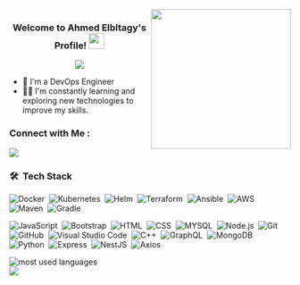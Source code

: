 <img width="250" align="right" src="https://c.tenor.com/_DOBjnGspYAAAAAM/code-coding.gif">

<h3 align="center">
  Welcome to Ahmed Elbltagy's Profile!
  <img src="https://media.giphy.com/media/hvRJCLFzcasrR4ia7z/giphy.gif" width="28">
</h3>

<!-- Typing SVG by DenverCoder1 - https://github.com/DenverCoder1/readme-typing-svg -->
<p align="center">
  <a href="https://github.com/DenverCoder1/readme-typing-svg"><img src="https://readme-typing-svg.herokuapp.com/?lines=DevOps%20Engineer;Always%20learning%20new%20things&font=Fira%20Code&center=true&width=440&height=45&color=f75c7e&vCenter=true&size=22"></a>
</p> 

- 🏢 I'm a DevOps Engineer
- 👨‍💻 I'm constantly learning and exploring new technologies to improve my skills.

### Connect with Me :

<a href="https://www.linkedin.com/in/ahmedgaberelbltagy/" target="_blank"><img src="https://img.shields.io/badge/-Ahmed%20Elbltagy-0077B5?style=for-the-badge&logo=Linkedin&logoColor=white"/></a>

### 🛠 &nbsp;Tech Stack

![Docker](https://img.shields.io/badge/-Docker-05122A?style=flat&logo=docker)&nbsp;
![Kubernetes](https://img.shields.io/badge/-Kubernetes-05122A?style=flat&logo=kubernetes)&nbsp;
![Helm](https://img.shields.io/badge/-Helm-05122A?style=flat&logo=helm)&nbsp;
![Terraform](https://img.shields.io/badge/-Terraform-05122A?style=flat&logo=terraform)&nbsp;
![Ansible](https://img.shields.io/badge/-Ansible-05122A?style=flat&logo=ansible)&nbsp;
![AWS](https://img.shields.io/badge/-AWS-05122A?style=flat&logo=amazon-aws)&nbsp;
![Maven](https://img.shields.io/badge/-Maven-05122A?style=flat&logo=apache-maven)&nbsp;
![Gradle](https://img.shields.io/badge/-Gradle-05122A?style=flat&logo=gradle)&nbsp;

![JavaScript](https://img.shields.io/badge/-JavaScript-05122A?style=flat&logo=javascript)&nbsp;
![Bootstrap](https://img.shields.io/badge/-Bootstrap-05122A?style=flat&logo=bootstrap&logoColor=563D7C)&nbsp;
![HTML](https://img.shields.io/badge/-HTML-05122A?style=flat&logo=HTML5)&nbsp;
![CSS](https://img.shields.io/badge/-CSS-05122A?style=flat&logo=CSS3&logoColor=1572B6)&nbsp;
![MYSQL](https://img.shields.io/badge/-MYSQL-05122A?style=flat&logo=MYSQL)&nbsp;
![Node.js](https://img.shields.io/badge/-Node.js-05122A?style=flat&logo=node.js&logoColor=339933)&nbsp;
![Git](https://img.shields.io/badge/-Git-05122A?style=flat&logo=git)&nbsp;
![GitHub](https://img.shields.io/badge/-GitHub-05122A?style=flat&logo=github)&nbsp;
![Visual Studio Code](https://img.shields.io/badge/-Visual%20Studio%20Code-05122A?style=flat&logo=visual-studio-code&logoColor=007ACC)&nbsp;
![C++](https://img.shields.io/badge/-C++-05122A?style=flat&logo=C)&nbsp;
![GraphQL](https://img.shields.io/badge/-GraphQL-05122A?style=flat&logo=GraphQL)&nbsp;
![MongoDB](https://img.shields.io/badge/-MongoDB-05122A?style=flat&logo=MongoDB)&nbsp;
![Python](https://img.shields.io/badge/-Python%20-05122A?style=flat&logo=python)&nbsp;
![Express](https://img.shields.io/badge/-Express%20-05122A?style=flat&logo=Express)&nbsp;
![NestJS](https://img.shields.io/badge/-NestJS%20-05122A?style=flat&logo=NestJS)&nbsp;
![Axios](https://img.shields.io/badge/-Axios%20-05122A?style=flat&logo=Axios)&nbsp;

<img align="left" src="https://github-readme-stats.vercel.app/api/top-langs?username=AhmedGaberElbltagy&show_icons=true&locale=en&layout=compact&theme=radical" alt="most used languages" />
<br>
<a href="https://komarev.com/ghpvc/?username=ahmedgaberelbltagy&style=for-the-badge">
    <img src="https://komarev.com/ghpvc/?username=ahmedgaberelbltagy&style=for-the-badge">
</a>
